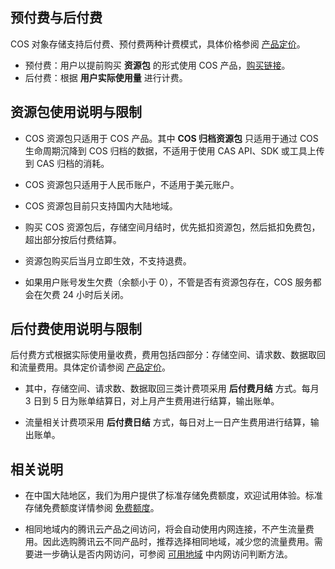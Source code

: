 ## 预付费与后付费
COS 对象存储支持后付费、预付费两种计费模式，具体价格参阅 [产品定价](https://cloud.tencent.com/document/product/436/6239)。

- 预付费：用户以提前购买 **资源包** 的形式使用 COS 产品，[购买链接](https://buy.cloud.tencent.com/cos)。
- 后付费：根据 **用户实际使用量** 进行计费。

## 资源包使用说明与限制
- COS 资源包只适用于 COS 产品。其中 **COS 归档资源包** 只适用于通过 COS 生命周期沉降到 COS 归档的数据，不适用于使用 CAS  API、SDK 或工具上传到 CAS 归档的消耗。

- COS 资源包只适用于人民币账户，不适用于美元账户。 

- COS 资源包目前只支持国内大陆地域。

- 购买 COS 资源包后，存储空间月结时，优先抵扣资源包，然后抵扣免费包，超出部分按后付费结算。

- 资源包购买后当月立即生效，不支持退费。

- 如果用户账号发生欠费（余额小于 0），不管是否有资源包存在，COS 服务都会在欠费 24 小时后关闭。

## 后付费使用说明与限制
后付费方式根据实际使用量收费，费用包括四部分：存储空间、请求数、数据取回和流量费用。具体定价请参阅 [产品定价](https://cloud.tencent.com/document/product/436/6239)。

- 其中，存储空间、请求数、数据取回三类计费项采用 **后付费月结** 方式。每月 3 日到 5 日为账单结算日，对上月产生费用进行结算，输出账单。

- 流量相关计费项采用 **后付费日结** 方式，每日对上一日产生费用进行结算，输出账单。

## 相关说明
- 在中国大陆地区，我们为用户提供了标准存储免费额度，欢迎试用体验。标准存储免费额度详情参阅 [免费额度](https://cloud.tencent.com/document/product/436/6240)。

- 相同地域内的腾讯云产品之间访问，将会自动使用内网连接，不产生流量费用。因此选购腾讯云不同产品时，推荐选择相同地域，减少您的流量费用。需要进一步确认是否内网访问，可参阅 [可用地域](https://cloud.tencent.com/document/product/436/6224) 中内网访问判断方法。

